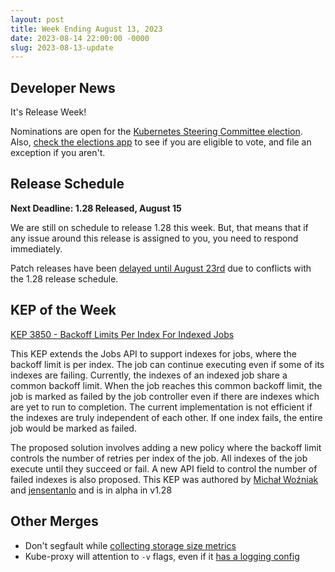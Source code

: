 ```yaml
---
layout: post
title: Week Ending August 13, 2023
date: 2023-08-14 22:00:00 -0000
slug: 2023-08-13-update
---
```


## Developer News

It's Release Week!

Nominations are open for the [Kubernetes Steering Committee election](https://github.com/kubernetes/community/tree/master/elections/steering/2023#candidacy-process). Also, [check the elections app](https://elections.k8s.io/app/elections/steering---2023) to see if you are eligible to vote, and file an exception if you aren't.

## Release Schedule

**Next Deadline: 1.28 Released, August 15**

We are still on schedule to release 1.28 this week.  But, that means that if any issue around this release is assigned to you, you need to respond immediately.

Patch releases have been [delayed until August 23rd](https://groups.google.com/a/kubernetes.io/g/dev/c/0ku-CI--1vc) due to conflicts with the 1.28 release schedule.

## KEP of the Week

[KEP 3850 - Backoff Limits Per Index For Indexed Jobs](https://features.k8s.io/3850)

This KEP extends the Jobs API to support indexes for jobs, where the backoff limit is per index. The job can continue executing even if some of its indexes are failing. Currently, the indexes of an indexed job share a common backoff limit. When the job reaches this common backoff limit, the job is marked as failed by the job controller even if there are indexes which are yet to run to completion. The current implementation is not efficient if the indexes are truly independent of each other. If one index fails, the entire job would be marked as failed.

The proposed solution involves adding a new policy where the backoff limit controls the number of retries per index of the job. All indexes of the job execute until they succeed or fail. A new API field to control the number of failed indexes is also proposed. This KEP was authored by [Michał Woźniak](https://github.com/mimowo) and [jensentanlo](https://github.com/jensentanlo) and is in alpha in v1.28


## Other Merges

* Don't segfault while [collecting storage size metrics](https://github.com/kubernetes/kubernetes/pull/119888)
* Kube-proxy will attention to `-v` flags, even if it [has a logging config](https://github.com/kubernetes/kubernetes/pull/119867)
